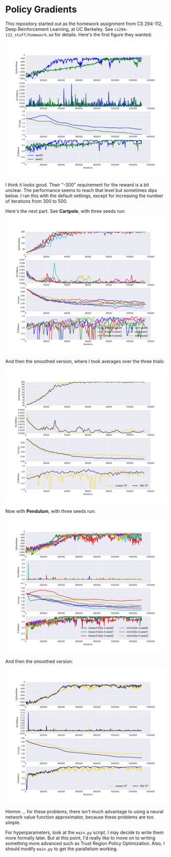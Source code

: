 # Policy Gradients

This repository started out as the homework assignment from CS 294-112, Deep
Reinforcement Learning, at UC Berkeley. See `cs294-112_stuff/homework.md` for
details. Here's the first figure they wanted:

![part01](figures/part_01.png?raw=true)

I think it looks good. Their "-300" requirement for the reward is a bit unclear.
The performance seems to reach that level but sometimes dips below. I ran this
with the default settings, except for increasing the number of iterations from
300 to 500.

Here's the next part. See **Cartpole**, with three seeds run:

![cartpole](figures/cartpole_comparison.png?raw=true)

And then the smoothed version, where I took averages over the three trials:

![cartpole_sm](figures/cartpole_comparison_sm.png?raw=true)

Now with **Pendulum**, with three seeds run:

![pendulum](figures/pendulum_comparison.png?raw=true)

And then the smoothed version:

![pendulum_sm](figures/pendulum_comparison_sm.png?raw=true)

Hmmm ... for these problems, there isn't much advantage to using a neural
network value function approximator, because these problems are too simple.

For hyperparameters, look at the `main.py` script. I may decide to write them
more formally later. But at this point, I'd really like to move on to writing
something more advanced such as Trust Region Policy Optimization. Also, I should
modify `main.py` to get the parallelism working.
